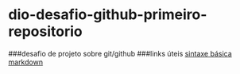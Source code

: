 # dio-desafio-github-primeiro-repositorio
###desafio de projeto sobre git/github
###links úteis
[sintaxe básica markdown](https://www.markdownguide.org/basic-syntax/)
